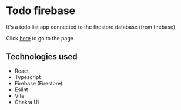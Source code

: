 # Todo firebase

It's a todo list app connected to the firestore database (from firebase)

Click [here](http://todofire.vercel.app/) to go to the page

## Technologies used

- React
- Typescript
- Firebase (Firestore)
- Eslint
- Vite
- Chakra UI